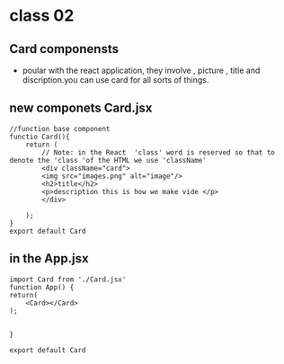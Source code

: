 # class 02
## Card componensts
- poular with the react application,  they involve , picture , title and discription.you can use card for  all sorts of things.

## new componets Card.jsx
```
//function base component 
functio Card(){
    return (
        // Note: in the React  'class' word is reserved so that to denote the 'class 'of the HTML we use 'className'
        <div className="card">
        <img src="images.png" alt="image"/>
        <h2>title</h2>
        <p>description this is how we make vide </p>
        </div>

    );
}
export default Card

```



## in the App.jsx
```
import Card from './Card.jsx'
function App() {
return(
    <Card></Card>
);


}

export default Card
```

